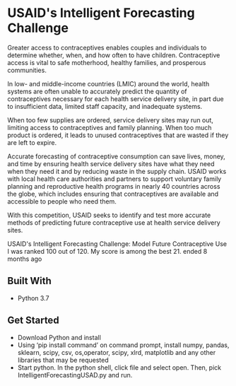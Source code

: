 # USAID's Intelligent Forecasting Challenge
Greater access to contraceptives enables couples and individuals to determine whether, when, and how often to have children. Contraceptive access is vital to safe motherhood, healthy families, and prosperous communities.

In low- and middle-income countries (LMIC) around the world, health systems are often unable to accurately predict the quantity of contraceptives necessary for each health service delivery site, in part due to insufficient data, limited staff capacity, and inadequate systems.

When too few supplies are ordered, service delivery sites may run out, limiting access to contraceptives and family planning. When too much product is ordered, it leads to unused contraceptives that are wasted if they are left to expire.

Accurate forecasting of contraceptive consumption can save lives, money, and time by ensuring health service delivery sites have what they need when they need it and by reducing waste in the supply chain.
USAID works with local health care authorities and partners to support voluntary family planning and reproductive health programs in nearly 40 countries across the globe, which includes ensuring that contraceptives are available and accessible to people who need them.

With this competition, USAID seeks to identify and test more accurate methods of predicting future contraceptive use at health service delivery sites.

USAID's Intelligent Forecasting Challenge: Model Future Contraceptive Use
I was ranked 100 out of 120. My score is among the best 21.
 ended 8 months ago

## Built With
-	Python 3.7

## Get Started
-	Download Python and install
-	Using ‘pip install command’ on command prompt, install numpy, pandas, sklearn, scipy, csv, os,operator, scipy, xlrd, matplotlib and any other libraries that may be requested
-	Start python. In the python shell, click file and select open. Then, pick IntelligentForecastingUSAD.py and run. 
